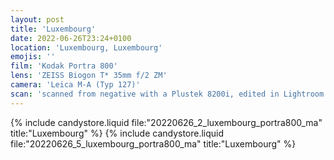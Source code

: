 ```yaml
---
layout: post
title: 'Luxembourg'
date: 2022-06-26T23:24+0100
location: 'Luxembourg, Luxembourg'
emojis: ''
film: 'Kodak Portra 800'
lens: 'ZEISS Biogon T* 35mm f/2 ZM'
camera: 'Leica M-A (Typ 127)'
scan: 'scanned from negative with a Plustek 8200i, edited in Lightroom'
---
```


{% include candystore.liquid file:"20220626_2_luxembourg_portra800_ma" title:"Luxembourg" %}
{% include candystore.liquid file:"20220626_5_luxembourg_portra800_ma" title:"Luxembourg" %}